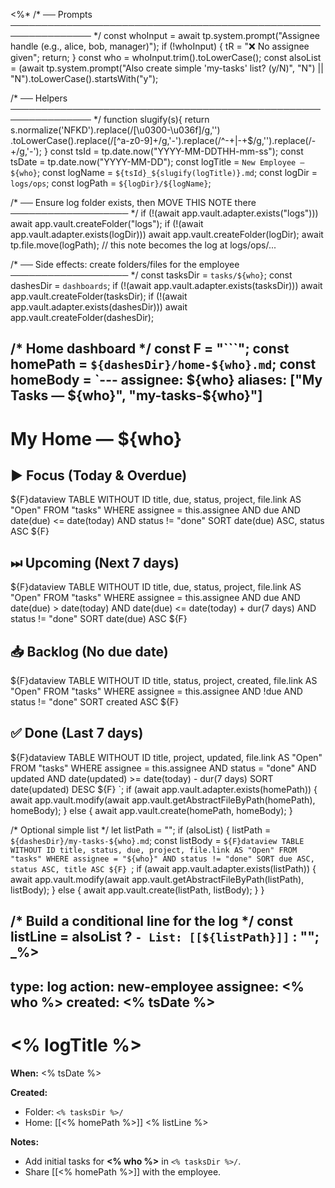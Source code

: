 <!-- File: templates/new-employee.md -->
<%*
/* ── Prompts ─────────────────────────────────────────────────────────────── */
const whoInput = await tp.system.prompt("Assignee handle (e.g., alice, bob, manager)");
if (!whoInput) { tR = "❌ No assignee given"; return; }
const who = whoInput.trim().toLowerCase();
const alsoList = (await tp.system.prompt("Also create simple 'my-tasks' list? (y/N)", "N") || "N").toLowerCase().startsWith("y");

/* ── Helpers ─────────────────────────────────────────────────────────────── */
function slugify(s){
  return s.normalize('NFKD').replace(/[\u0300-\u036f]/g,'')
    .toLowerCase().replace(/[^a-z0-9]+/g,'-').replace(/^-+|-+$/g,'').replace(/-+/g,'-');
}
const tsId   = tp.date.now("YYYY-MM-DDTHH-mm-ss");
const tsDate = tp.date.now("YYYY-MM-DD");
const logTitle = `New Employee — ${who}`;
const logName  = `${tsId}_${slugify(logTitle)}.md`;
const logDir   = `logs/ops`;
const logPath  = `${logDir}/${logName}`;

/* ── Ensure log folder exists, then MOVE THIS NOTE there ─────────────────── */
if (!(await app.vault.adapter.exists("logs")))     await app.vault.createFolder("logs");
if (!(await app.vault.adapter.exists(logDir)))     await app.vault.createFolder(logDir);
await tp.file.move(logPath); // this note becomes the log at logs/ops/...

/* ── Side effects: create folders/files for the employee ─────────────────── */
const tasksDir  = `tasks/${who}`;
const dashesDir = `dashboards`;
if (!(await app.vault.adapter.exists(tasksDir)))  await app.vault.createFolder(tasksDir);
if (!(await app.vault.adapter.exists(dashesDir))) await app.vault.createFolder(dashesDir);

/* Home dashboard */
const F = "```";
const homePath = `${dashesDir}/home-${who}.md`;
const homeBody =
`---
assignee: ${who}
aliases: ["My Tasks — ${who}", "my-tasks-${who}"]
---

# My Home — ${who}

## ▶ Focus (Today & Overdue)
${F}dataview
TABLE WITHOUT ID title, due, status, project, file.link AS "Open"
FROM "tasks"
WHERE assignee = this.assignee
AND due AND date(due) <= date(today)
AND status != "done"
SORT date(due) ASC, status ASC
${F}

## ⏭ Upcoming (Next 7 days)
${F}dataview
TABLE WITHOUT ID title, due, status, project, file.link AS "Open"
FROM "tasks"
WHERE assignee = this.assignee
AND due AND date(due) > date(today) AND date(due) <= date(today) + dur(7 days)
AND status != "done"
SORT date(due) ASC
${F}

## 📥 Backlog (No due date)
${F}dataview
TABLE WITHOUT ID title, status, project, created, file.link AS "Open"
FROM "tasks"
WHERE assignee = this.assignee
AND !due AND status != "done"
SORT created ASC
${F}

## ✅ Done (Last 7 days)
${F}dataview
TABLE WITHOUT ID title, project, updated, file.link AS "Open"
FROM "tasks"
WHERE assignee = this.assignee
AND status = "done"
AND updated AND date(updated) >= date(today) - dur(7 days)
SORT date(updated) DESC
${F}
`;
if (await app.vault.adapter.exists(homePath)) {
  await app.vault.modify(await app.vault.getAbstractFileByPath(homePath), homeBody);
} else {
  await app.vault.create(homePath, homeBody);
}

/* Optional simple list */
let listPath = "";
if (alsoList) {
  listPath = `${dashesDir}/my-tasks-${who}.md`;
  const listBody =
`${F}dataview
TABLE WITHOUT ID title, status, due, project, file.link AS "Open"
FROM "tasks"
WHERE assignee = "${who}" AND status != "done"
SORT due ASC, status ASC, title ASC
${F}
`;
  if (await app.vault.adapter.exists(listPath)) {
    await app.vault.modify(await app.vault.getAbstractFileByPath(listPath), listBody);
  } else {
    await app.vault.create(listPath, listBody);
  }
}

/* Build a conditional line for the log */
const listLine = alsoList ? `- List: [[${listPath}]]` : "";
_%>
---
type: log
action: new-employee
assignee: <% who %>
created: <% tsDate %>
---

# <% logTitle %>

**When:** <% tsDate %>  

**Created:**
- Folder: `<% tasksDir %>/`
- Home: [[<% homePath %>]]
<% listLine %>

**Notes:**  
- Add initial tasks for **<% who %>** in `<% tasksDir %>/`.  
- Share [[<% homePath %>]] with the employee.

